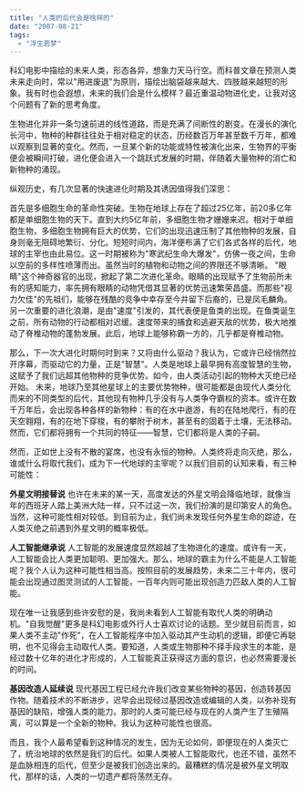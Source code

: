 ```yaml
---
title: "人类的后代会是啥样的"
date: "2007-08-21"
tags: 
  - "浮生若梦"
---
```


科幻电影中描绘的未来人类，形态各异，想象力天马行空。而科普文章在预测人类未来走向时，常以"用进废退"为原则，描绘出脑袋越来越大、四肢越来越短的形象。我有时也会遐想，未来的我们会是什么模样？最近重温动物进化史，让我对这个问题有了新的思考角度。

生物进化并非一条匀速前进的线性道路，而是充满了间断性的剧变。在漫长的演化长河中，物种的种群往往处于相对稳定的状态，历经数百万年甚至数千万年，都难以观察到显著的变化。然而，一旦某个新的功能或特性被演化出来，生物界的平衡便会被瞬间打破，进化便会进入一个跳跃式发展的时期，伴随着大量物种的消亡和新物种的涌现。

纵观历史，有几次显著的快速进化时期及其诱因值得我们深思：

首先是多细胞生命的革命性突破。生物在地球上存在了超过25亿年，前20多亿年都是单细胞生物的天下。直到大约5亿年前，多细胞生物才姗姗来迟。相对于单细胞生物，多细胞生物拥有巨大的优势，它们的出现迅速压制了其他物种的发展，自身则毫无阻碍地繁衍、分化。短短时间内，海洋便布满了它们各式各样的后代，地球的主宰也由此易位。这一时期被称为"寒武纪生命大爆发"，仿佛一夜之间，生命以空前的多样性喷薄而出。虽然当时的植物和动物之间的界限还不够清晰。
"眼睛"这个神奇器官的出现，掀起了第二次进化革命。眼睛的出现赋予了生物前所未有的感知能力，率先拥有眼睛的动物凭借其显著的优势迅速繁荣昌盛。而那些"视力欠佳"的先祖们，能够在残酷的竞争中幸存至今并留下后裔的，已是凤毛麟角。
另一次重要的进化浪潮，是由"速度"引发的，其代表便是鱼类的出现。在鱼类诞生之前，所有动物的行动都相对迟缓。速度带来的捕食和逃避天敌的优势，极大地推动了脊椎动物的蓬勃发展。此后，地球上能够称霸一方的，几乎都是脊椎动物。

那么，下一次大进化时期何时到来？又将由什么驱动？我认为，它或许已经悄然拉开序幕，而驱动它的力量，正是"智慧"。人类是地球上最早拥有高度智慧的生物，这赋予了我们远超其他物种的竞争优势。如今，由人类活动引起的物种大灭绝已经开始。
未来，地球乃至其他星球上的主要优势物种，很可能都是由现代人类分化而来的不同类型的后代，其他现有物种几乎没有与人类争夺霸权的资本。或许在数千万年后，会出现各种各样的新物种：有的在水中遨游，有的在陆地爬行，有的在天空翱翔，有的在地下穿梭，有的攀附于树木，甚至有的固着于土壤，无法移动。然而，它们都将拥有一个共同的特征——智慧，它们都将是人类的子嗣。

然而，正如世上没有不散的宴席，也没有永恒的物种。人类终将走向灭绝，那么，谁或什么将取代我们，成为下一代地球的主宰呢？以我们目前的认知来看，有三种可能性：

**外星文明接替说** 也许在未来的某一天，高度发达的外星文明会降临地球，就像当年的西班牙人踏上美洲大陆一样，只不过这一次，我们扮演的是印第安人的角色。当然，这种可能性相对较低。到目前为止，我们尚未发现任何外星生命的踪迹，在人类灭绝之前遇到外星文明的概率极低。

**人工智能继承说** 人工智能的发展速度显然超越了生物进化的速度。或许有一天，人工智能会比人类更加聪明、更加强大。那么，地球的霸主为什么不能是人工智能呢？我个人认为这种可能性相当高。按照目前的发展趋势，未来二三十年内，很可能会出现通过图灵测试的人工智能，一百年内则可能出现创造力匹敌人类的人工智能。

现在唯一让我感到些许安慰的是，我尚未看到人工智能有取代人类的明确动机。"自我觉醒"更多是科幻电影或外行人士喜欢讨论的话题。至少就目前而言，如果人类不主动"作死"，在人工智能程序中加入驱动其产生动机的逻辑，即便它再聪明，也不见得会主动取代人类。要知道，人类或生物那种不择手段求生的本能，是经过数十亿年的进化才形成的，人工智能真正获得这方面的意识，也必然需要漫长的时间。

**基因改造人延续说** 现代基因工程已经允许我们改变某些物种的基因，创造转基因作物。随着技术的不断进步，迟早会出现经过基因改造或编辑的人类，以弥补现有基因的缺陷，增强人类的能力。那时的人类可能已经与现在的人类产生了生殖隔离，可以算是一个全新的物种。我认为这种可能性也很高。

而且，我个人最希望看到这种情况的发生，因为无论如何，即便现在的人类灭亡了，统治地球的依然是我们的后代。如果人类被人工智能取代，也还不错，虽然不是血脉相连的后代，但至少是被我们创造出来的。最糟糕的情况是被外星文明取代，那样的话，人类的一切遗产都将荡然无存。
